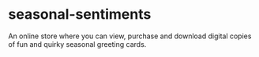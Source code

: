 # seasonal-sentiments
An online store where you can view, purchase and download digital copies of fun and quirky seasonal greeting cards.
